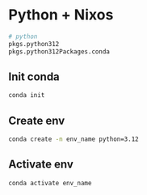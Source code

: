 # Python + Nixos

```nix
# python
pkgs.python312
pkgs.python312Packages.conda
```

## Init conda

```bash
conda init
```

## Create env

```bash
conda create -n env_name python=3.12
```

## Activate env

```bash
conda activate env_name
```


